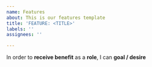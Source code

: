 ```yaml
---
name: Features
about: This is our features template
title: 'FEATURE: <TITLE>'
labels: ''
assignees: ''

---
```


In order to **receive benefit** as a **role**, I can **goal / desire**
